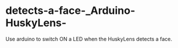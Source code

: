 # detects-a-face-_Arduino-HuskyLens-
Use arduino to switch ON a LED when the HuskyLens detects a face.
